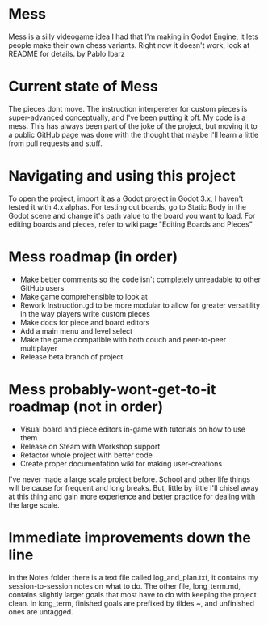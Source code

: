 # Mess
Mess is a silly videogame idea I had that I'm making in Godot Engine, it lets people make their own chess variants. 
Right now it doesn't work, look at README for details.
by Pablo Ibarz

# Current state of Mess
The pieces dont move. The instruction interpereter for custom pieces is super-advanced conceptually, and I've been putting it off.
My code is a mess. This has always been part of the joke of the project, but moving it to a public GitHub page was done with the thought that maybe I'll learn a little from pull requests and stuff.

# Navigating and using this project
To open the project, import it as a Godot project in Godot 3.x, I haven't tested it with 4.x alphas.
For testing out boards, go to Static Body in the Godot scene and change it's path value to the board you want to load.
For editing boards and pieces, refer to wiki page "Editing Boards and Pieces"

# Mess roadmap (in order)
 - Make better comments so the code isn't completely unreadable to other GitHub users
 - Make game comprehensible to look at
 - Rework Instruction.gd to be more modular to allow for greater versatility in the way players write custom pieces
 - Make docs for piece and board editors
 - Add a main menu and level select
 - Make the game compatible with both couch and peer-to-peer multiplayer
 - Release beta branch of project

# Mess probably-wont-get-to-it roadmap (not in order)
 - Visual board and piece editors in-game with tutorials on how to use them
 - Release on Steam with Workshop support
 - Refactor whole project with better code
 - Create proper documentation wiki for making user-creations

I've never made a large scale project before. School and other life things will be cause for frequent and long breaks.
But, little by little I'll chisel away at this thing and gain more experience and better practice for dealing with the large scale.

# Immediate improvements down the line
In the Notes folder there is a text file called log_and_plan.txt, it contains my session-to-session notes on what to do.
The other file, long_term.md, contains slightly larger goals that most have to do with keeping the project clean.
	in long_term, finished goals are prefixed by tildes ~, and unfinished ones are untagged.
